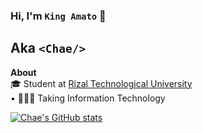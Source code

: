 ### Hi, I'm `King Amato` 👋
## Aka `<Chae/>`

<strong>About</strong><br/>
🎓 Student at [Rizal Technological University](https://web.facebook.com/RizTechUniversity)<br/>
    • 👩🏻‍💻 Taking Information Technology<br/>


[![Chae's GitHub stats](https://github-readme-stats.vercel.app/api?username=chaexd14&show_icons=true&theme=tokyonight)](https://github.com/anuraghazra/github-readme-stats)
